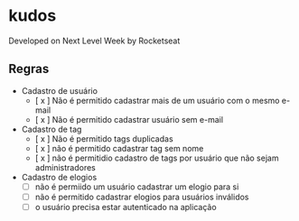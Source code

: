 # kudos
Developed on Next Level Week by Rocketseat

## Regras
- Cadastro de usuário
    - [ x ] Não é permitido cadastrar mais de um usuário com o mesmo e-mail
    - [ x ] Não é permitido cadastrar usuário sem e-mail
- Cadastro de tag
    - [ x ] Não é permitido tags duplicadas
    - [ x ] não é permitido cadastrar tag sem nome
    - [ x ] não é permitidio cadastro de tags por usuário que não sejam administradores
- Cadastro de elogios
    - [ ] não é permiido um usuário cadastrar um elogio para si
    - [ ] não é permitido cadastrar elogios para usuários inválidos
    - [ ] o usuário precisa estar autenticado na aplicação